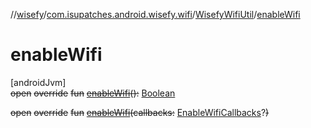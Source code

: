 //[wisefy](../../../index.md)/[com.isupatches.android.wisefy.wifi](../index.md)/[WisefyWifiUtil](index.md)/[enableWifi](enable-wifi.md)

# enableWifi

[androidJvm]\
~~open~~ ~~override~~ ~~fun~~ [~~enableWifi~~](enable-wifi.md)~~(~~~~)~~~~:~~ [Boolean](https://kotlinlang.org/api/latest/jvm/stdlib/kotlin/-boolean/index.html)

~~open~~ ~~override~~ ~~fun~~ [~~enableWifi~~](enable-wifi.md)~~(~~~~callbacks~~~~:~~ [EnableWifiCallbacks](../../com.isupatches.android.wisefy.callbacks/-enable-wifi-callbacks/index.md)?~~)~~
